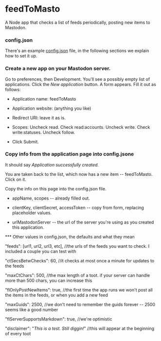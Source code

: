 # feedToMasto

A Node app that checks a list of feeds periodically, posting new items to Mastodon.

### config.json

There's an example <a href="https://github.com/scripting/feedToMasto/blob/main/config.json">config.json</a> file, in the following sections we explain how to set it up. 

### Create a new app on your Mastodon server.

Go to preferences, then Development. You'll see a possibly empty list of applications. Click the <i>New application</i> button. A form appears. Fill it out as follows:

* Application name: feedToMasto

* Application website: (anything you like)

* Redirect URI: leave it as is.

* Scopes: Uncheck read. Check read:accounts. Uncheck write. Check write:statuses. Uncheck follow.

* Click Submit.

### Copy info from the application page into config.jsone

It should say <i>Application successfully created.</i>

You are taken back to the list, which now has a new item -- feedToMasto. Click on it. 

Copy the info on this page into the config.json file. 

* appName, scopes -- already filled out.

* clientKey, clientSecret, accessToken -- copy from form, replacing placeholder values.

* urlMastodonServer -- the url of the server you're using as you created this application.

*** Other values in config.json, the defaults and what they mean

"feeds": [url1, url2, url3, etc], //the urls of the feeds you want to check. I included a couple you can test with

"ctSecsBetwChecks": 60, //it checks at most once a minute for updates to the feeds

"maxCtChars": 500, //the max length of a toot. if your server can handle more than 500 chars, you can increase this

"flOnlyPostNewItems": true, //the first time the app runs we won't post all the items in the feeds, or when you add a new feed

"maxGuids": 2500, //we don't need to remember the guids forever -- 2500 seems like a good number

"flServerSupportsMarkdown": true, //we're optimistic

"disclaimer": "*This is a test. Still diggin!*" //this will appear at the beginning of every toot

